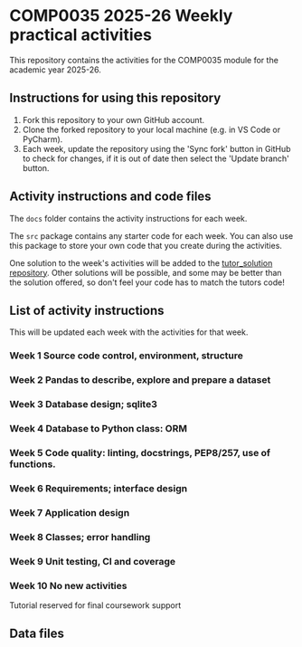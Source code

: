 # COMP0035 2025-26 Weekly practical activities

This repository contains the activities for the COMP0035 module for the academic year 2025-26.

## Instructions for using this repository

1. Fork this repository to your own GitHub account.
2. Clone the forked repository to your local machine (e.g. in VS Code or PyCharm).
3. Each week, update the repository using the 'Sync fork' button in GitHub to check for changes, if it is out of date
   then select the 'Update branch' button.

## Activity instructions and code files

The `docs` folder contains the activity instructions for each week.

The `src` package contains any starter code for each week. You can also use this package to store your own code
that you create during the activities.

One solution to the week's activities will be added to the [tutor_solution repository](). Other solutions will be possible, and some may be better than the solution offered, so don't feel
your code has to match the tutors code!

## List of activity instructions

This will be updated each week with the activities for that week.

### Week 1 Source code control, environment, structure
### Week 2 Pandas to describe, explore and prepare a dataset
### Week 3 Database design; sqlite3
### Week 4 Database to Python class: ORM
### Week 5 Code quality: linting, docstrings, PEP8/257, use of functions.
### Week 6 Requirements; interface design
### Week 7 Application design
### Week 8 Classes; error handling
### Week 9 Unit testing, CI and coverage

### Week 10 No new activities
Tutorial reserved for final coursework support

## Data files

